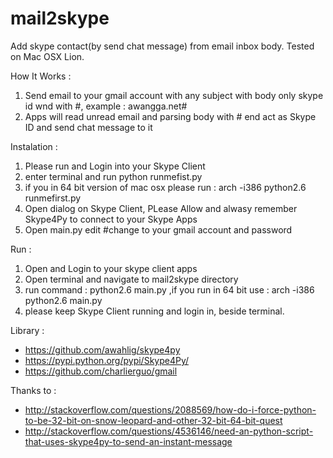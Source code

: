 # mail2skype
Add skype contact(by send chat message) from email inbox body. Tested on Mac OSX Lion.

How It Works :
 1. Send email to your gmail account with any subject with body only skype id wnd with #, example : awangga.net#
 2. Apps will read unread email and parsing body with # end act as Skype ID and send chat message to it

Instalation :
 1. Please run and Login into your Skype Client
 2. enter terminal and run python runmefist.py
 3. if you in 64 bit version of mac osx please run : arch -i386 python2.6 runmefirst.py
 4. Open dialog on Skype Client, PLease Allow and alwasy remember Skype4Py to connect to your Skype Apps
 5. Open main.py edit #change to your gmail account and password

Run :
 1. Open and Login to your skype client apps
 2. Open terminal and navigate to mail2skype directory
 3.	run command : python2.6 main.py ,if you run in 64 bit use : arch -i386 python2.6 main.py
 4. please keep Skype Client running and login in, beside terminal.

Library :
 * https://github.com/awahlig/skype4py
 * https://pypi.python.org/pypi/Skype4Py/
 * https://github.com/charlierguo/gmail

Thanks to :
 * http://stackoverflow.com/questions/2088569/how-do-i-force-python-to-be-32-bit-on-snow-leopard-and-other-32-bit-64-bit-quest
 * http://stackoverflow.com/questions/4536146/need-an-python-script-that-uses-skype4py-to-send-an-instant-message

